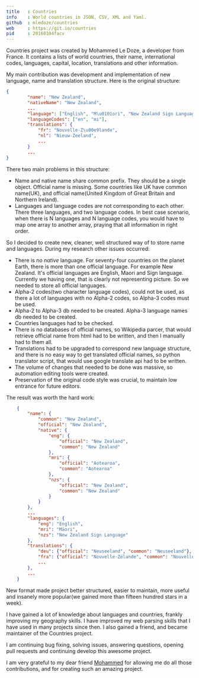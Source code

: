 ```yaml
---
title   : Countries
info    : World countries in JSON, CSV, XML and Yaml.
github  : mledoze/countries
web     : https://git.io/countries
pid     : 20160104facv
---
```


Countries project was created by Mohammed Le Doze, a developer from France. It contains a lists of world countries, their name, international codes, languages, capital, location, translations and other information.

My main contribution was development and implementation of new language, name and translation structure. Here is the original structure:

```json
{
        "name": "New Zealand",
        "nativeName": "New Zealand",
        ...
        "language": ["English", "M\u0101ori", "New Zealand Sign Language"],
        "languageCodes": ["en", "mi"],
        "translations": {
            "fr": "Nouvelle-Z\u00e9lande",
            "nl": "Nieuw-Zeeland",
            ...
        }
        ...
}
```

There two main problems in this structure:

 - Name and native name share common prefix. They should be a single object. Official name is missing. Some countries like UK have common name(UK), and official name(United Kingdom of Great Britain and Northern Ireland).
 - Languages and language codes are not corresponding to each other. There three languages, and two language codes. In best case scenario, when there is N languages and N language codes, you would have to map one array to another array, praying that all information in right order.

So I decided to create new, cleaner, well structured way of to store name and languages. During my research other issues occurred:

 - There is no *native* language. For seventy-four countries on the planet Earth, there is more than one official language. For example New Zealand. It's official languages are English, Maori and Sign language. Currently we having one, that is clearly not representing picture. So we needed to store all official languages.
 - Alpha-2 codes(two character language codes), could not be used, as there a lot of languages with no Alpha-2 codes, so Alpha-3 codes must be used.
 - Alpha-2 to Alpha-3 db needed to be created. Alpha-3 language names db needed to be created.
 - Countries languages had to be checked.
 - There is no databases of official names, so Wikipedia parcer, that would retrieve official name from html had to be written, and then I manually had to them all.
 - Translations had to be upgraded to correspond new language structure, and there is no easy way to get translated official names, so python translator script, that would use google translate api had to be written.
 - The volume of changes that needed to be done was massive, so automation editing tools were created.
 - Preservation of the original code style was crucial, to maintain low entrance for future editors.

The result was worth the hard work:

```json
    {
        "name": {
            "common": "New Zealand",
            "official": "New Zealand",
            "native": {
                "eng": {
                    "official": "New Zealand",
                    "common": "New Zealand"
                },
                "mri": {
                    "official": "Aotearoa",
                    "common": "Aotearoa"
                },
                "nzs": {
                    "official": "New Zealand",
                    "common": "New Zealand"
                }
            }
        },
        ...
        "languages": {
            "eng": "English",
            "mri": "Māori",
            "nzs": "New Zealand Sign Language"
        },
        "translations": {
            "deu": {"official": "Neuseeland", "common": "Neuseeland"},
            "fra": {"official": "Nouvelle-Zélande", "common": "Nouvelle-Zélande"},
            ...
        },
        ...
    }
```

New format made project better structured, easier to maintain, more useful and insanely more popular(we gained more than fifteen hundred stars in a week).

I have gained a lot of knowledge about languages and countries, frankly improving my geography skills. I have improved my web parsing skills that I have used in many projects since then. I also gained a friend, and became maintainer of the Countries project.

I am continuing bug fixing, solving issues, answering questions, opening pull requests and continuing develop this awesome project.

I am very grateful to my dear friend [Mohammed](https://github.com/mledoze/) for allowing me do all those contributions, and for creating such an amazing project.